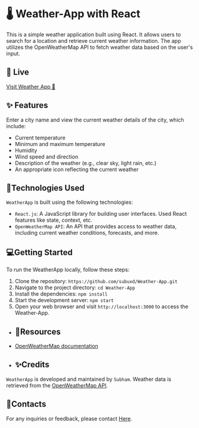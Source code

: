 #  🌡️ Weather-App with React<br />
This is a simple weather application built using React. It allows users to search for a location and retrieve current weather information. The app utilizes the OpenWeatherMap API to fetch weather data based on the user's input.

## 🔴 Live
[Visit Weather App 🚀](https://sky24x7.netlify.app/)

## ✨ Features
Enter a city name and view the current weather details of the city, which include:
   - Current temperature
   - Minimum and maximum temperature
   - Humidity
   - Wind speed and direction
   - Description of the weather (e.g., clear sky, light rain, etc.)
   - An appropriate icon reflecting the current weather

## 🤖Technologies Used
`WeatherApp` is built using the following technologies:

- `React.js`: A JavaScript library for building user interfaces.
  Used React features like state, context, etc.
- `OpenWeatherMap API`: An API that provides access to weather data, including current weather conditions, forecasts, and more.

## 💻Getting Started

To run the WeatherApp locally, follow these steps:

1. Clone the repository: `https://github.com/subuxd/Weather-App.git`
2. Navigate to the project directory: `cd Weather-App`
3. Install the dependencies: `npm install`
4. Start the development server: `npm start`
5. Open your web browser and visit `http://localhost:3000` to access the Weather-App.

- ## 📑Resources
- [OpenWeatherMap documentation](https://openweathermap.org/)

- ## ✨Credits
`WeatherApp` is developed and maintained by `Subham`. Weather data is retrieved from the [OpenWeatherMap API](https://openweathermap.org/).

## 📧Contacts
For any inquiries or feedback, please contact [Here](mailto:subhamksingh01@gmail.com).
